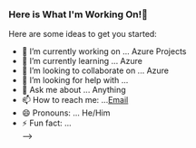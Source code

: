 ### Here is What I'm Working On!👋



Here are some ideas to get you started:

- 🔭 I’m currently working on ... Azure Projects
- 🌱 I’m currently learning ... Azure  
- 👯 I’m looking to collaborate on ... Azure
- 🤔 I’m looking for help with ...
- 💬 Ask me about ... Anything
- 📫 How to reach me: ...[Email](oomotere12@gmail.com)
- 😄 Pronouns: ... He/Him
- ⚡ Fun fact: ...  
-->
